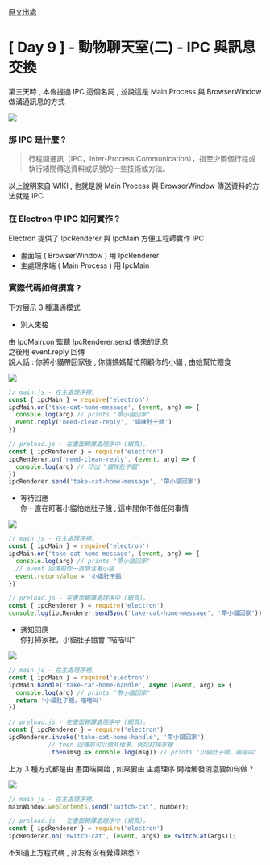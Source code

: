 [原文出處](https://ithelp.ithome.com.tw/articles/10235110) 
# [ Day 9 ] - 動物聊天室(二) - IPC 與訊息交換

第三天時 , 本魯提過 IPC 這個名詞 , 並說這是 Main Process 與 BrowserWindow 做溝通訊息的方式

![](https://i.imgur.com/HwueFRu.png)

### 那 IPC 是什麼 ?

> 行程間通訊（IPC，Inter-Process Communication），指至少兩個行程或執行緒間傳送資料或訊號的一些技術或方法。

以上說明來自 WIKI , 也就是說 Main Process 與 BrowserWindow 傳送資料的方法就是 IPC

### 在 Electron 中 IPC 如何實作 ?

Electron 提供了 IpcRenderer 與 IpcMain 方便工程師實作 IPC

- 畫面端 ( BrowserWindow ) 用 IpcRenderer
- 主處理序端 ( Main Process ) 用 IpcMain

### 實際代碼如何撰寫 ?

下方展示 3 種溝通模式

- 別人來接

由 IpcMain.on 監聽 IpcRenderer.send 傳來的訊息  
之後用 event.reply 回傳  
說人話 : 你將小貓帶回家後 , 你請媽媽幫忙照顧你的小貓 , 由她幫忙餵食

![](https://i.imgur.com/hTnFHi4.png)

```javascript
// main.js - 在主處理序裡。
const { ipcMain } = require('electron')
ipcMain.on('take-cat-home-message', (event, arg) => {
  console.log(arg) // prints "帶小貓回家"
  event.reply('need-clean-reply', '貓咪肚子餓')
})

// preload.js - 在畫面轉譯處理序中 (網頁)。
const { ipcRenderer } = require('electron')
ipcRenderer.on('need-clean-reply', (event, arg) => {
  console.log(arg) // 印出 "貓咪肚子餓"
})
ipcRenderer.send('take-cat-home-message', '帶小貓回家')

```

- 等待回應  
    你一直在盯著小貓怕她肚子餓 , 這中間你不做任何事情

![](https://i.imgur.com/2E7ONWb.png)

```javascript
// main.js - 在主處理序裡。
const { ipcMain } = require('electron')
ipcMain.on('take-cat-home-message', (event, arg) => {
  console.log(arg) // prints "帶小貓回家"
  // event 回傳前你一直關注著小貓
  event.returnValue = '小貓肚子餓'
})

// preload.js - 在畫面轉譯處理序中 (網頁)。
const { ipcRenderer } = require('electron')
console.log(ipcRenderer.sendSync('take-cat-home-message', '帶小貓回家')) // prints "小貓肚子餓"
```

- 通知回應  
    你打掃家裡，小貓肚子餓會 "喵喵叫"

![](https://i.imgur.com/i8nNnBR.png)

```javascript
// main.js - 在主處理序裡。
const { ipcMain } = require('electron')
ipcMain.handle('take-cat-home-handle', async (event, arg) => {
  console.log(arg) // prints "帶小貓回家"
  return '小貓肚子餓，喵喵叫'
})

// preload.js - 在畫面轉譯處理序中 (網頁)。
const { ipcRenderer } = require('electron')
ipcRenderer.invoke('take-cat-home-handle', '帶小貓回家')
           // then 回傳前可以做其他事，例如打掃家裡
           .then(msg => console.log(msg)) // prints "小貓肚子餓，喵喵叫"
```

上方 3 種方式都是由 畫面端開始 , 如果要由 主處理序 開始觸發消息要如何做 ?

![](https://i.imgur.com/RnmBjcM.png)

```javascript
// main.js - 在主處理序裡。
mainWindow.webContents.send('switch-cat', number);

// preload.js - 在畫面轉譯處理序中 (網頁)。
const { ipcRenderer } = require('electron')
ipcRenderer.on('switch-cat', (event, args) => switchCat(args));
```

不知道上方程式碼 , 邦友有沒有覺得熟悉 ?